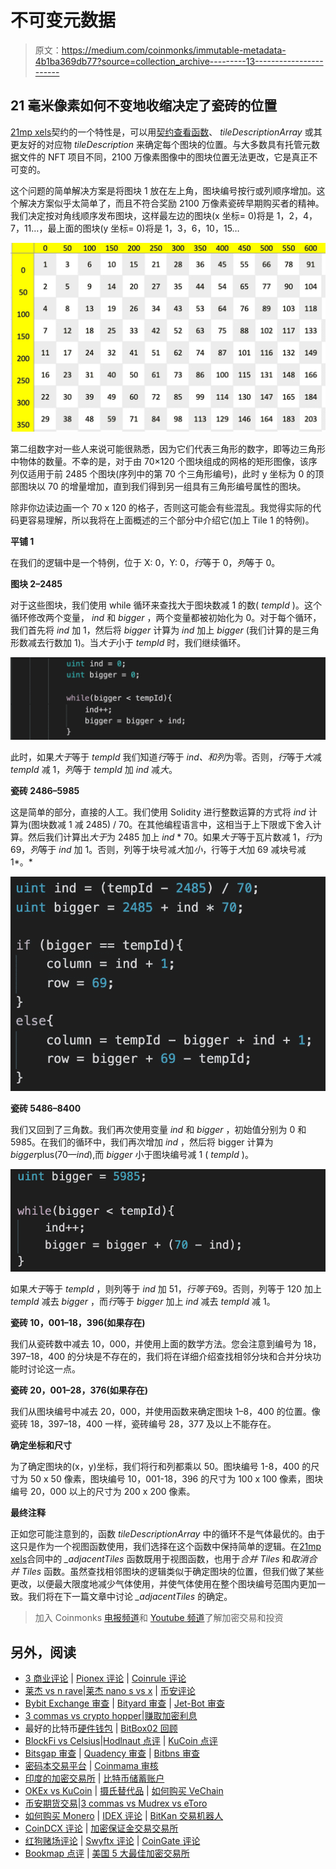 # 不可变元数据

> 原文：<https://medium.com/coinmonks/immutable-metadata-4b1ba369db77?source=collection_archive---------13----------------------->

## 21 毫米像素如何不变地收缩决定了瓷砖的位置

[21mp xels](https://21mmpixels.com)契约的一个特性是，可以用[契约查看函数](https://etherscan.io/address/0x7dd7aa4b560692c882d982312c0b53b24c51523a#code)、 *tileDescriptionArray* 或其更友好的对应物 *tileDescription* 来确定每个图块的位置。与大多数具有托管元数据文件的 NFT 项目不同，2100 万像素图像中的图块位置无法更改，它是真正不可变的。

这个问题的简单解决方案是将图块 1 放在左上角，图块编号按行或列顺序增加。这个解决方案似乎太简单了，而且不符合奖励 2100 万像素瓷砖早期购买者的精神。我们决定按对角线顺序发布图块，这样最左边的图块(x 坐标= 0)将是 1，2，4，7，11…，最上面的图块(y 坐标= 0)将是 1，3，6，10，15…

![](img/e1a59d4321d28954d988026e69373f90.png)

第二组数字对一些人来说可能很熟悉，因为它们代表三角形的数字，即等边三角形中物体的数量。不幸的是，对于由 70×120 个图块组成的网格的矩形图像，该序列仅适用于前 2485 个图块(序列中的第 70 个三角形编号)，此时 y 坐标为 0 的顶部图块以 70 的增量增加，直到我们得到另一组具有三角形编号属性的图块。

除非你边读边画一个 70 x 120 的格子，否则这可能会有些混乱。我觉得实际的代码更容易理解，所以我将在上面概述的三个部分中介绍它(加上 Tile 1 的特例)。

**平铺 1**

在我们的逻辑中是一个特例，位于 X: 0，Y: 0，*行*等于 0，*列*等于 0。

**图块 2–2485**

对于这些图块，我们使用 while 循环来查找大于图块数减 1 的数( *tempId* )。这个循环修改两个变量， *ind* 和 *bigger* ，两个变量都被初始化为 0。对于每个循环，我们首先将 *ind* 加 1，然后将 *bigger* 计算为 *ind* 加上 *bigger* (我们计算的是三角形数减去行数加 1)。当*大于*小于 *tempId* 时，我们继续循环。

![](img/f65d3f3a3752d139748cec0b01989407.png)

此时，如果*大于*等于 *tempId* 我们知道*行*等于 *ind、*和*列*为零。否则，*行*等于*大*减 *tempId* 减 1，*列*等于 *tempId* 加 *ind* 减*大*。

**瓷砖 2486–5985**

这是简单的部分，直接的人工。我们使用 Solidity 进行整数运算的方式将 *ind* 计算为(图块数减 1 减 2485) / 70。在其他编程语言中，这相当于上下限或下舍入计算。然后我们计算出*大于*为 2485 加上 *ind* * 70。如果*大于*等于瓦片数减 1，*行*为 69，*列*等于 *ind* 加 1。否则，列等于块号减*大*加*小*，行等于*大*加 69 减块号减 1*。*

![](img/2b6fcb5e085ba52d4935521abc641a45.png)

**瓷砖 5486–8400**

我们又回到了三角数。我们再次使用变量 *ind* 和 *bigger* ，初始值分别为 0 和 5985。在我们的循环中，我们再次增加 *ind* ，然后将 bigger 计算为*bigger*plus(70—*ind*),而 *bigger* 小于图块编号减 1 ( *tempId* )。

![](img/92b7dd24bcc0e8d00ac1e3e31541852c.png)

如果*大于*等于 *tempId* ，则列等于 *ind* 加 51，*行等于*69。否则，列等于 120 加上 *tempId* 减去 *bigger* ，而*行*等于 *bigger* 加上 *ind* 减去 *tempId* 减 1。

**瓷砖 10，001–18，396(如果存在)**

我们从瓷砖数中减去 10，000，并使用上面的数学方法。您会注意到编号为 18，397–18，400 的分块是不存在的，我们将在详细介绍查找相邻分块和合并分块功能时讨论这一点。

**瓷砖 20，001–28，376(如果存在)**

我们从图块编号中减去 20，000，并使用函数来确定图块 1–8，400 的位置。像瓷砖 18，397–18，400 一样，瓷砖编号 28，377 及以上不能存在。

**确定坐标和尺寸**

为了确定图块的(x，y)坐标，我们将行和列都乘以 50。图块编号 1-8，400 的尺寸为 50 x 50 像素，图块编号 10，001-18，396 的尺寸为 100 x 100 像素，图块编号 20，000 以上的尺寸为 200 x 200 像素。

**最终注释**

正如您可能注意到的，函数 *tileDescriptionArray* 中的循环不是气体最优的。由于这只是作为一个视图函数使用，我们选择在这个函数中保持简单的逻辑。在[21mp xels](https://21mmpixels.com)合同中的 *_adjacentTiles* 函数既用于视图函数，也用于*合并 Tiles* 和*取消合并 Tiles* 函数。虽然查找相邻图块的逻辑类似于确定图块的位置，但我们做了某些更改，以便最大限度地减少气体使用，并使气体使用在整个图块编号范围内更加一致。我们将在下一篇文章中讨论 *_adjacentTiles* 的确定。

> 加入 Coinmonks [电报频道](https://t.me/coincodecap)和 [Youtube 频道](https://www.youtube.com/c/coinmonks/videos)了解加密交易和投资

## 另外，阅读

*   [3 商业评论](/coinmonks/3commas-review-an-excellent-crypto-trading-bot-2020-1313a58bec92) | [Pionex 评论](https://coincodecap.com/pionex-review-exchange-with-crypto-trading-bot) | [Coinrule 评论](/coinmonks/coinrule-review-2021-a-beginner-friendly-crypto-trading-bot-daf0504848ba)
*   [莱杰 vs n rave](/coinmonks/ledger-vs-ngrave-zero-7e40f0c1d694)|[莱杰 nano s vs x](/coinmonks/ledger-nano-s-vs-x-battery-hardware-price-storage-59a6663fe3b0) | [币安评论](/coinmonks/binance-review-ee10d3bf3b6e)
*   [Bybit Exchange 审查](/coinmonks/bybit-exchange-review-dbd570019b71) | [Bityard 审查](https://coincodecap.com/bityard-reivew) | [Jet-Bot 审查](https://coincodecap.com/jet-bot-review)
*   [3 commas vs crypto hopper](/coinmonks/3commas-vs-pionex-vs-cryptohopper-best-crypto-bot-6a98d2baa203)|[赚取加密利息](/coinmonks/earn-crypto-interest-b10b810fdda3)
*   最好的比特币[硬件钱包](/coinmonks/hardware-wallets-dfa1211730c6) | [BitBox02 回顾](/coinmonks/bitbox02-review-your-swiss-bitcoin-hardware-wallet-c36c88fff29)
*   [BlockFi vs Celsius](/coinmonks/blockfi-vs-celsius-vs-hodlnaut-8a1cc8c26630)|[Hodlnaut 点评](/coinmonks/hodlnaut-review-best-way-to-hodl-is-to-earn-interest-on-your-bitcoin-6658a8c19edf) | [KuCoin 点评](https://coincodecap.com/kucoin-review)
*   [Bitsgap 审查](/coinmonks/bitsgap-review-a-crypto-trading-bot-that-makes-easy-money-a5d88a336df2) | [Quadency 审查](/coinmonks/quadency-review-a-crypto-trading-automation-platform-3068eaa374e1) | [Bitbns 审查](/coinmonks/bitbns-review-38256a07e161)
*   [密码本交易平台](/coinmonks/top-10-crypto-copy-trading-platforms-for-beginners-d0c37c7d698c) | [Coinmama 审核](/coinmonks/coinmama-review-ace5641bde6e)
*   [印度的加密交易所](/coinmonks/bitcoin-exchange-in-india-7f1fe79715c9) | [比特币储蓄账户](/coinmonks/bitcoin-savings-account-e65b13f92451)
*   [OKEx vs KuCoin](https://coincodecap.com/okex-kucoin) | [摄氏替代品](https://coincodecap.com/celsius-alternatives) | [如何购买 VeChain](https://coincodecap.com/buy-vechain)
*   [币安期货交易](https://coincodecap.com/binance-futures-trading)|[3 commas vs Mudrex vs eToro](https://coincodecap.com/mudrex-3commas-etoro)
*   [如何购买 Monero](https://coincodecap.com/buy-monero) | [IDEX 评论](https://coincodecap.com/idex-review) | [BitKan 交易机器人](https://coincodecap.com/bitkan-trading-bot)
*   [CoinDCX 评论](/coinmonks/coindcx-review-8444db3621a2) | [加密保证金交易交易所](https://coincodecap.com/crypto-margin-trading-exchanges)
*   [红狗赌场评论](https://coincodecap.com/red-dog-casino-review) | [Swyftx 评论](https://coincodecap.com/swyftx-review) | [CoinGate 评论](https://coincodecap.com/coingate-review)
*   [Bookmap 点评](https://coincodecap.com/bookmap-review-2021-best-trading-software) | [美国 5 大最佳加密交易所](https://coincodecap.com/crypto-exchange-usa)